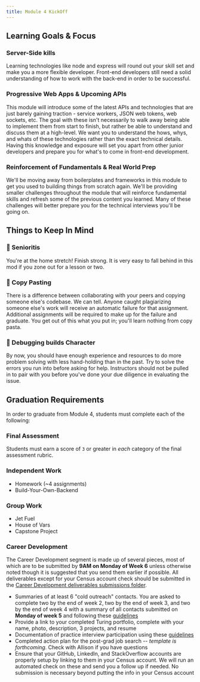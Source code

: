 ```yaml
---
title: Module 4 KickOff
---
```


## Learning Goals & Focus

### Server-Side kills

Learning technologies like node and express will round out your skill set and make you a more flexible developer. Front-end developers still need a solid understanding of how to work with the back-end in order to be successful.

### Progressive Web Apps & Upcoming APIs

This module will introduce some of the latest APIs and technologies that are just barely gaining traction - service workers, JSON web tokens, web sockets, etc. The goal with these isn't necessarily to walk away being able to implement them from start to finish, but rather be able to understand and discuss them at a high-level. We want you to understand the hows, whys, and whats of these technologies rather than the exact technical details. Having this knowledge and exposure will set you apart from other junior developers and prepare you for what's to come in front-end development.

### Reinforcement of Fundamentals & Real World Prep

We'll be moving away from boilerplates and frameworks in this module to get you used to building things from scratch again. We'll be providing smaller challenges throughout the module that will reinforce fundamental skills and refresh some of the previous content you learned. Many of these challenges will better prepare you for the technical interviews you'll be going on.

## Things to Keep In Mind

### 🙅 Senioritis

You're at the home stretch! Finish strong. It is very easy to fall behind in this mod if you zone out for a lesson or two. 

### 🙅 Copy Pasting

There is a difference between collaborating with your peers and copying someone else's codebase. We can tell. Anyone caught plagiarizing someone else's work will receive an automatic failure for that assignment. Additional assignments will be required to make up for the failure and graduate. You get out of this what you put in; you'll learn nothing from copy pasta.

### 💪 Debugging builds Character

By now, you should have enough experience and resources to do more problem solving with less hand-holding than in the past. Try to solve the errors you run into before asking for help. Instructors should not be pulled in to pair with you before you've done your due diligence in evaluating the issue.

## Graduation Requirements

In order to graduate from Module 4, students must complete each of the following:

### Final Assessment

Students must earn a score of `3` or greater in *each* category of the final assessment rubric.

### Independent Work

* Homework (~4 assignments)
* Build-Your-Own-Backend

### Group Work

* Jet Fuel
* House of Vars
* Capstone Project

### Career Development

The Career Development segment is made up of several pieces, most of which are to be submitted by **9AM on Monday of Week 6** unless otherwise noted though it is suggested that you send them earlier if possible. All deliverables except for your Census account check should be submitted in the [Career Development deliverables submissions folder](https://github.com/turingschool/career-development-curriculum/tree/master/deliverable_submissions).

* Summaries of at least 6 "cold outreach" contacts. You are asked to complete two by the end of week 2, two by the end of week 3, and two by the end of week 4 with a summary of all contacts submitted on **Monday of week 5** and following these [guidelines](https://github.com/turingschool/career-development-curriculum/blob/master/module_four/cold_outreach_deliverable_guidelines.md)
* Provide a link to your completed Turing portfolio, complete with your name, photo, description, 3 projects, and resume
* Documentation of practice interview participation using these [guidelines](https://github.com/turingschool/career-development-curriculum/blob/master/module_four/interview_practice_reflection_guidelines.md)
* Completed action plan for the post-grad job search -- *template is forthcoming*. Check with Allison if you have questions
* Ensure that your GitHub, LinkedIn, and StackOverflow accounts are properly setup by linking to them in your Census account. We will run an automated check on these and send you a follow up if needed. No submission is necessary beyond putting the info in your Census account
